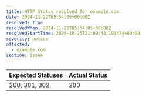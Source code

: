 ```yaml
---
title: HTTP Status resolved for example.com
date: 2024-11-22T05:54:05+00:00Z
resolved: True
resolvedWhen: 2024-11-22T05:54:05+00:00Z
resolvedStartTime: 2024-10-25T21:09:43.191474+00:00
severity: notice
affected:
  - example.com
section: issue
---
```


| Expected Statuses | Actual Status  |
|-------------------|----------------|
| 200, 301, 302 | 200 |
